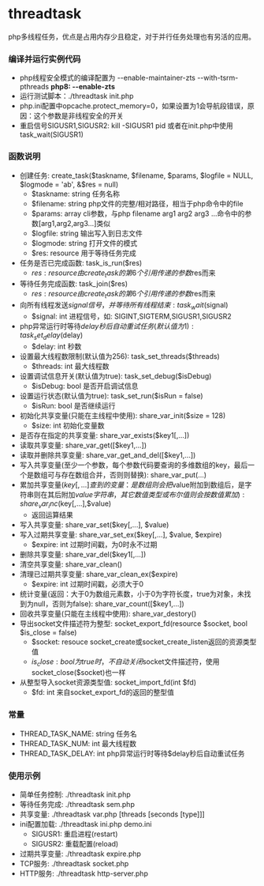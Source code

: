 # threadtask
php多线程任务，优点是占用内存少且稳定，对于并行任务处理也有另活的应用。

### 编译并运行实例代码
* php线程安全模式的编译配置为 --enable-maintainer-zts --with-tsrm-pthreads **php8: --enable-zts**
* 运行测试脚本：./threadtask init.php
* php.ini配置中opcache.protect_memory=0，如果设置为1会导航段错误，原因：这个参数是非线程安全的开关
* 重启信号SIGUSR1,SIGUSR2: kill -SIGUSR1 pid 或者在init.php中使用task_wait(SIGUSR1)

### 函数说明
* 创建任务: create_task($taskname, $filename, $params, $logfile = NULL, $logmode = 'ab', &$res = null)
  * $taskname: string 任务名称
  * $filename: string php文件的完整/相对路径，相当于php命令中的file
  * $params: array cli参数，与php filename arg1 arg2 arg3 ...命令中的参数[arg1,arg2,arg3...]类似
  * $logfile: string 输出写入到日志文件
  * $logmode: string 打开文件的模式
  * $res: resource 用于等待任务完成
* 任务是否已完成函数: task_is_run($res)
  * $res: resource 由create_task的第6个引用传递的参数$res而来
* 等待任务完成函数: task_join($res)
  * $res: resource 由create_task的第6个引用传递的参数$res而来
* 向所有线程发送$signal信号，并等待所有线程结束: task_wait($signal)
  * $signal: int 进程信号，如: SIGINT,SIGTERM,SIGUSR1,SIGUSR2
* php异常运行时等待$delay秒后自动重试任务(默认值为1): task_set_delay($delay)
  * $delay: int 秒数
* 设置最大线程数限制(默认值为256): task_set_threads($threads)
  * $threads: int 最大线程数
* 设置调试信息开关(默认值为true): task_set_debug($isDebug)
  * $isDebug: bool 是否开启调试信息
* 设置运行状态(默认值为true): task_set_run($isRun = false)
  * $isRun: bool 是否继续运行
* 初始化共享变量(只能在主线程中使用): share_var_init($size = 128)
  * $size: int 初始化变量数
* 是否存在指定的共享变量: share_var_exists($key1[,...])
* 读取共享变量: share_var_get([$key1,...])
* 读取并删除共享变量: share_var_get_and_del([$key1,...])
* 写入共享变量(至少一个参数，每个参数代码要查询的多维数组的key，最后一个是数组可与存在数组合并，否则则替换): share_var_put(...)
* 累加共享变量($key[,...]查到的变量：是数组则会把$value附加到数组后，是字符串则在其后附加$value字符串，其它数值类型或布尔值则会按数值累加): share_var_inc($key[,...],$value)
  * 返回运算结果
* 写入共享变量: share_var_set($key[,...], $value)
* 写入过期共享变量: share_var_set_ex($key[,...], $value, $expire)
  * $expire: int 过期时间戳，为0时永不过期
* 删除共享变量: share_var_del($key1[,...])
* 清空共享变量: share_var_clean()
* 清理已过期共享变量: share_var_clean_ex($expire)
  * $expire: int 过期时间戳，必须大于0
* 统计变量(返回：大于0为数组元素数，小于0为字符长度，true为对象，未找到为null，否则为false): share_var_count([$key1,...])
* 回收共享变量(只能在主线程中使用): share_var_destory()
* 导出socket文件描述符为整型: socket_export_fd(resource $socket, bool $is_close = false)
  * $socket: resouce socket_create或socket_create_listen返回的资源类型值
  * $is_close: bool 为true时，不自动关闭$socket文件描述符，使用socket_close($socket)也一样
* 从整型导入socket资源类型值: socket_import_fd(int $fd)
  * $fd: int 来自socket_export_fd的返回的整型值

### 常量
* THREAD_TASK_NAME: string 任务名
* THREAD_TASK_NUM: int 最大线程数
* THREAD_TASK_DELAY: int php异常运行时等待$delay秒后自动重试任务

### 使用示例
* 简单任务控制: ./threadtask init.php
* 等待任务完成: ./threadtask sem.php
* 共享变量: ./threadtask var.php [threads [seconds [type]]]
* ini配置加载: ./threadtask ini.php demo.ini
  * SIGUSR1: 重启进程(restart)
  * SIGUSR2: 重载配置(reload)
* 过期共享变量: ./threadtask expire.php
* TCP服务: ./threadtask socket.php
* HTTP服务: ./threadtask http-server.php

